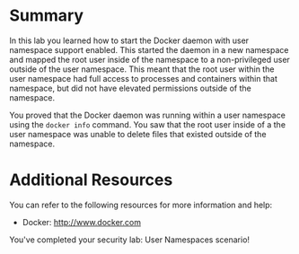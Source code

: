 # Summary

In this lab you learned how to start the Docker daemon with user namespace support enabled. This started the daemon in a new namespace and mapped the root user inside of the namespace to a non-privileged user outside of the user namespace. This meant that the root user within the user namespace had full access to processes and containers within that namespace, but did not have elevated permissions outside of the namespace.

You proved that the Docker daemon was running within a user namespace using the `docker info` command. You saw that the root user inside of a the user namespace was unable to delete files that existed outside of the namespace.

# Additional Resources

You can refer to the following resources for more information and help:
- Docker: http://www.docker.com

You've completed your security lab: User Namespaces scenario!
